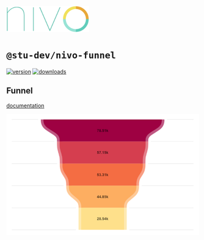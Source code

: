 <a href="https://nivo.rocks"><img alt="nivo" src="https://raw.githubusercontent.com/plouc/nivo/master/nivo.png" width="216" height="68"/></a>

# `@stu-dev/nivo-funnel`

[![version](https://img.shields.io/npm/v/@stu-dev/nivo-funnel?style=for-the-badge)](https://www.npmjs.com/package/@stu-dev/nivo-funnel)
[![downloads](https://img.shields.io/npm/dm/@stu-dev/nivo-funnel?style=for-the-badge)](https://www.npmjs.com/package/@stu-dev/nivo-funnel)

## Funnel

[documentation](http://nivo.rocks/funnel/)

![Funnel](https://raw.githubusercontent.com/plouc/nivo/master/website/src/assets/captures/funnel.png)
